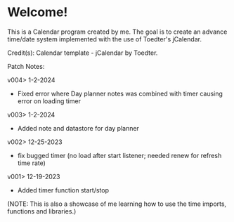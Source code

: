 # Welcome!

This is a Calendar program created by me. The goal is to create an advance time/date system implemented with the use of Toedter's jCalendar.

Credit(s): Calendar template - jCalendar by Toedter.

Patch Notes:

v004> 1-2-2024
- Fixed error where Day planner notes was combined with timer causing error on loading timer

v003> 1-2-2024
- Added note and datastore for day planner

v002> 12-25-2023
- fix bugged timer (no load after start listener; needed renew for refresh time rate)

v001> 12-19-2023
- Added timer function start/stop


(NOTE: This is also a showcase of me learning how to use the time imports, functions and libraries.)
